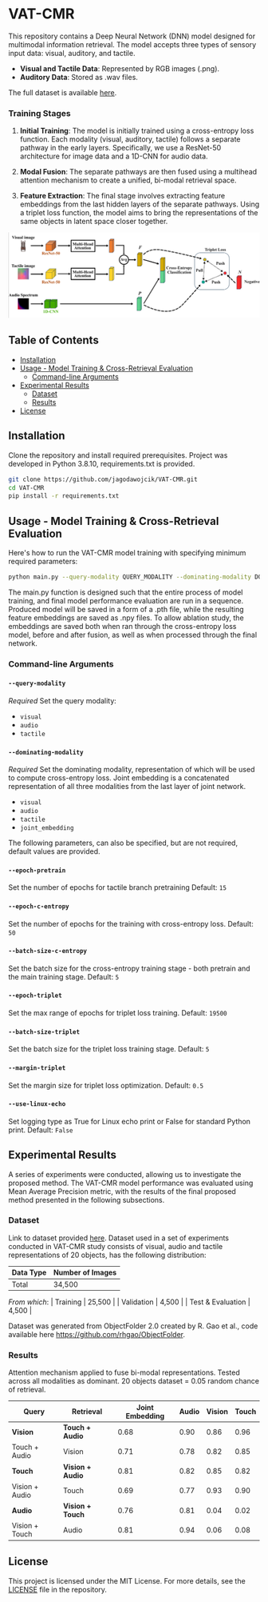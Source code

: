 # VAT-CMR

This repository contains a Deep Neural Network (DNN) model designed for multimodal information retrieval. The model accepts three types of sensory input data: visual, auditory, and tactile.

- **Visual and Tactile Data**: Represented by RGB images (.png).
- **Auditory Data**: Stored as .wav files.

The full dataset is available [here](https://drive.google.com/drive/folders/1tUKbRt5QgVkjYPtqwllNBinv4hjf9rzW?usp=drive_link).

### Training Stages
1. **Initial Training**: The model is initially trained using a cross-entropy loss function. Each modality (visual, auditory, tactile) follows a separate pathway in the early layers. Specifically, we use a ResNet-50 architecture for image data and a 1D-CNN for audio data.
   
2. **Modal Fusion**: The separate pathways are then fused using a multihead attention mechanism to create a unified, bi-modal retrieval space.

3. **Feature Extraction**: The final stage involves extracting feature embeddings from the last hidden layers of the separate pathways. Using a triplet loss function, the model aims to bring the representations of the same objects in latent space closer together.

![My Picture](images/model.png)

## Table of Contents

- [Installation](#installation)
- [Usage - Model Training & Cross-Retrieval Evaluation](#usage)
  - [Command-line Arguments](#command-line-arguments)
- [Experimental Results](#experimental-results)
  - [Dataset](#Dataset)
  - [Results](#Results)
- [License](#license)

## Installation

Clone the repository and install required prerequisites. 
Project was developed in Python 3.8.10, requirements.txt is provided.

```bash
git clone https://github.com/jagodawojcik/VAT-CMR.git
cd VAT-CMR
pip install -r requirements.txt
```

## Usage - Model Training & Cross-Retrieval Evaluation

Here's how to run the VAT-CMR model training with specifying minimum required parameters:

```bash
python main.py --query-modality QUERY_MODALITY --dominating-modality DOMINATING_MODALITY
```
The main.py function is designed such that the entire process of model training, and final model performance evaluation are run in a sequence. Produced model will be saved in a form of a .pth file, while the resulting feature embeddings are saved as .npy files. To allow ablation study, the embeddings are saved both when ran through the cross-entropy loss model, before and after fusion, as well as when processed through the final network.


### Command-line Arguments

#### `--query-modality`

*Required* Set the query modality:

- `visual`
- `audio`
- `tactile`

#### `--dominating-modality`

*Required* Set the dominating modality, representation of which will be used to compute cross-entropy loss. Joint embedding is a concatenated representation of all three modalities from the last layer of joint network.

- `visual`
- `audio`
- `tactile`
- `joint_embedding`

The following parameters, can also be specified, but are not required, default values are provided.

#### `--epoch-pretrain`

Set the number of epochs for tactile branch pretraining Default: `15`

#### `--epoch-c-entropy`

Set the number of epochs for the training with cross-entropy loss. Default: `50`

#### `--batch-size-c-entropy`

Set the batch size for the cross-entropy training stage - both pretrain and the main training stage. Default: `5`

#### `--epoch-triplet`

Set the max range of epochs for triplet loss training. Default: `19500`

#### `--batch-size-triplet`

Set the batch size for the triplet loss training stage. Default: `5`

#### `--margin-triplet`

Set the margin size for triplet loss optimization. Default: `0.5`

#### `--use-linux-echo`

Set logging type as True for Linux echo print or False for standard Python print. Default: `False`

## Experimental Results

A series of experiments were conducted, allowing us to investigate the proposed method. The VAT-CMR model performance was evaluated using Mean Average Precision metric, with the results of the final proposed method presented in the following subsections.


### Dataset
Link to dataset provided [here](https://drive.google.com/drive/folders/1tUKbRt5QgVkjYPtqwllNBinv4hjf9rzW?usp=drive_link).
Dataset used in a set of experiments conducted in VAT-CMR study consists of visual, audio and tactile representations of 20 objects, has the following distribution:

| Data Type       | Number of Images |
|-----------------|------------------|
| Total           | 34,500           |
*From which*:
| Training        | 25,500           |
| Validation      | 4,500            |
| Test & Evaluation | 4,500          |

Dataset was generated from ObjectFolder 2.0 created by R. Gao et al., code available here https://github.com/rhgao/ObjectFolder.

### Results 
Attention mechanism applied to fuse bi-modal representations. Tested across all modalities as dominant. 20 objects dataset = 0.05 random chance of retrieval.

| Query        | Retrieval    | Joint Embedding | Audio | Vision | Touch |
| ------------ | ------------ | --------------- | ----- | ------ | ----- |
| **Vision**       | **Touch + Audio** | 0.68            | 0.90  | 0.86   | 0.96  |
| Touch + Audio| Vision      | 0.71            | 0.78  | 0.82   | 0.85  |
| **Touch**        | **Vision + Audio**| 0.81          | 0.82  | 0.85   | 0.82  |
| Vision + Audio| Touch       | 0.69           | 0.77  | 0.93   | 0.90  |
| **Audio**        | **Vision + Touch**| 0.76          | 0.81  | 0.04   | 0.02  |
| Vision + Touch| Audio       | 0.81           | 0.94  | 0.06   | 0.08  |

## License

This project is licensed under the MIT License. For more details, see the [LICENSE](LICENSE) file in the repository.
